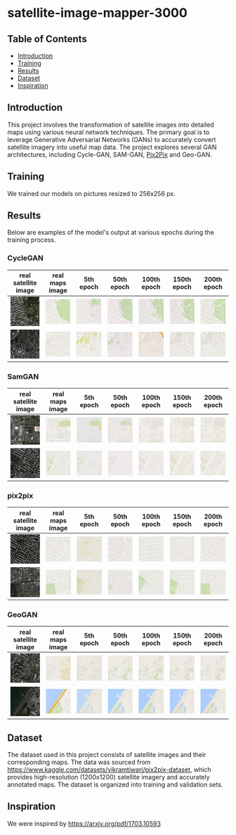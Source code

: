 # satellite-image-mapper-3000

## Table of Contents
- [Introduction](#introduction)
- [Training](#training)
- [Results](#results)
- [Dataset](#dataset)
- [Inspiration](#inspiration)

## Introduction

This project involves the transformation of satellite images into detailed maps using various neural network techniques. The primary goal is to leverage Generative Adversarial Networks (GANs) to accurately convert satellite imagery into useful map data. The project explores several GAN architectures, including Cycle-GAN, SAM-GAN, [Pix2Pix](https://arxiv.org/pdf/1611.07004) and Geo-GAN.

## Training

We trained our models on pictures resized to 256x256 px.


## Results

Below are examples of the model's output at various epochs during the training process.

### CycleGAN
| real satellite image | real maps image                                          | 5th epoch | 50th epoch                                    | 100th epoch                                    | 150th epoch                                    | 200th epoch                                    | 
|----------------------|----------------------------------------------------------|-----------|-----------------------------------------------|------------------------------------------------|------------------------------------------------|------------------------------------------------|
| ![real_satellite_image](docs/images/cycle-gan/real-0.png) | ![real_maps_image](docs/images/cycle-gan/real-map-0.png) | ![5th_epoch](docs/images/cycle-gan/5-0.png) | ![10th_epoch](docs/images/cycle-gan/50-0.png) | ![15th_epoch](docs/images/cycle-gan/100-0.png) | ![20th_epoch](docs/images/cycle-gan/150-0.png) | ![25th_epoch](docs/images/cycle-gan/200-0.png) |
| ![real_satellite_image](docs/images/cycle-gan/real-1.png) | ![real_maps_image](docs/images/cycle-gan/real-map-1.png) | ![5th_epoch](docs/images/cycle-gan/5-1.png) | ![10th_epoch](docs/images/cycle-gan/50-1.png) | ![15th_epoch](docs/images/cycle-gan/100-1.png) | ![20th_epoch](docs/images/cycle-gan/150-1.png) | ![25th_epoch](docs/images/cycle-gan/200-1.png) |

### SamGAN
| real satellite image | real maps image                                          | 5th epoch | 50th epoch                                    | 100th epoch                                    | 150th epoch                                    | 200th epoch                                    | 
|----------------------|----------------------------------------------------------|-----------|-----------------------------------------------|------------------------------------------------|------------------------------------------------|------------------------------------------------|
| ![real_satellite_image](docs/images/sam-gan/epoch_1_last_batch.png) | ![real_maps_image](docs/images/sam-gan/org_map2.png) | ![5th_epoch](docs/images/sam-gan/epoch_1_last_batchgen2.png) | ![10th_epoch](docs/images/sam-gan/epoch_5_last_batchgen2.png) | ![15th_epoch](docs/images/sam-gan/epoch_50_last_batchgen2.png) | ![20th_epoch](docs/images/sam-gan/epoch_100_last_batchgen2.png) | ![25th_epoch](docs/images/sam-gan/epoch_199_last_batchgen2.png) |
| ![real_satellite_image](docs/images/sam-gan/epoch_1_last_batch2.png) | ![real_maps_image](docs/images/sam-gan/org_map.png) | ![5th_epoch](docs/images/sam-gan/epoch_1_last_batchgen.png) | ![10th_epoch](docs/images/sam-gan/epoch_5_last_batchgen.png) | ![15th_epoch](docs/images/sam-gan/epoch_50_last_batchgen.png) | ![20th_epoch](docs/images/sam-gan/epoch_100_last_batchgen.png) | ![25th_epoch](docs/images/sam-gan/epoch_199_last_batchgen.png) |

### pix2pix
| real satellite image | real maps image                                          | 5th epoch | 50th epoch                                    | 100th epoch                                    | 150th epoch                                    | 200th epoch                                    | 
|----------------------|----------------------------------------------------------|-----------|-----------------------------------------------|------------------------------------------------|------------------------------------------------|------------------------------------------------|
| ![real_satellite_image](docs/images/pix2pix/sample1_input.png) | ![real_maps_image](docs/images/pix2pix/sample1_output.png) | ![5th_epoch](docs/images/pix2pix/sample1_epoch_5.png) | ![10th_epoch](docs/images/pix2pix/sample1_epoch_50.png) | ![15th_epoch](docs/images/pix2pix/sample1_epoch_100.png) | ![20th_epoch](docs/images/pix2pix/sample1_epoch_150.png) | ![25th_epoch](docs/images/pix2pix/sample1_epoch_200.png) |
| ![real_satellite_image](docs/images/pix2pix/sample2_input.png) | ![real_maps_image](docs/images/pix2pix/sample2_output.png) | ![5th_epoch](docs/images/pix2pix/sample2_epoch_5.png) | ![10th_epoch](docs/images/pix2pix/sample2_epoch_50.png) | ![15th_epoch](docs/images/pix2pix/sample2_epoch_100.png) | ![20th_epoch](docs/images/pix2pix/sample2_epoch_150.png) | ![25th_epoch](docs/images/pix2pix/sample2_epoch_200.png) |

### GeoGAN
| real satellite image | real maps image                                          | 5th epoch | 50th epoch                                    | 100th epoch                                    | 150th epoch                                    | 200th epoch                                    | 
|----------------------|----------------------------------------------------------|-----------|-----------------------------------------------|------------------------------------------------|------------------------------------------------|------------------------------------------------|
| ![real_satellite_image](docs/images/geo-gan/1-orginal.png) | ![real_maps_image](docs/images/geo-gan/1-real.png) | ![5th_epoch](docs/images/geo-gan/5-1.png) | ![10th_epoch](docs/images/geo-gan/50-1.png) | ![15th_epoch](docs/images/geo-gan/100-1.png) | ![20th_epoch](docs/images/geo-gan/150-1.png) | ![25th_epoch](docs/images/geo-gan/200-1.png) |
| ![real_satellite_image](docs/images/geo-gan/2-orginal.png) | ![real_maps_image](docs/images/geo-gan/2-real.png) | ![5th_epoch](docs/images/geo-gan/5-2.png) | ![10th_epoch](docs/images/geo-gan/50-2.png) | ![15th_epoch](docs/images/geo-gan/100-2.png) | ![20th_epoch](docs/images/geo-gan/150-2.png) | ![25th_epoch](docs/images/geo-gan/200-2.png) |

## Dataset
The dataset used in this project consists of satellite images and their corresponding maps. The data was sourced from https://www.kaggle.com/datasets/vikramtiwari/pix2pix-dataset, which provides high-resolution (1200x1200) satellite imagery and accurately annotated maps. The dataset is organized into training and validation sets.

## Inspiration

We were inspired by https://arxiv.org/pdf/1703.10593



